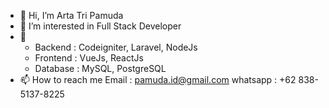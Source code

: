 - 👋 Hi, I’m Arta Tri Pamuda
- 👀 I’m interested in Full Stack Developer
- 🌱  
  - Backend  : Codeigniter, Laravel, NodeJs
  - Frontend : VueJs, ReactJs
  - Database : MySQL, PostgreSQL
- 📫 How to reach me
     Email : pamuda.id@gmail.com
     whatsapp : +62 838-5137-8225
